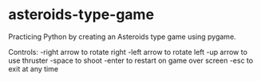 # asteroids-type-game

Practicing Python by creating an Asteroids type game using pygame.

Controls:
-right arrow to rotate right
-left arrow to rotate left
-up arrow to use thruster
-space to shoot
-enter to restart on game over screen
-esc to exit at any time
